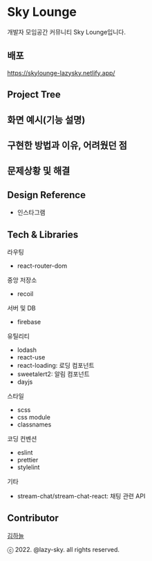 # Sky Lounge

개발자 모임공간 커뮤니티 Sky Lounge입니다.

## 배포

https://skylounge-lazysky.netlify.app/

## Project Tree

## 화면 예시(기능 설명)


## 구현한 방법과 이유, 어려웠던 점

## 문제상황 및 해결
## Design Reference

- 인스타그램
## Tech & Libraries

라우팅
- react-router-dom

중앙 저장소
- recoil

서버 및 DB
- firebase

유틸리티
- lodash
- react-use
- react-loading: 로딩 컴포넌트
- sweetalert2: 알림 컴포넌트
- dayjs

스타일
- scss
- css module
- classnames

코딩 컨벤션
- eslint
- prettier
- stylelint

기타
- stream-chat/stream-chat-react: 채팅 관련 API

## Contributor

[김하늘](https://github.com/lazy-sky)

ⓒ 2022. @lazy-sky. all rights reserved.